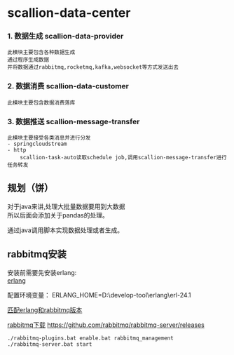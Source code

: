 # scallion-data-center

### 1. 数据生成 scallion-data-provider
    此模块主要包含各种数据生成
    通过程序生成数据
    并将数据通过rabbitmq,rocketmq,kafka,websocket等方式发送出去

### 2. 数据消费 scallion-data-customer
    此模块主要包含数据消费落库

### 3. 数据推送 scallion-message-transfer
    此模块主要接受各类消息并进行分发
    - springcloudstream
    - http
        scallion-task-auto读取schedule job,调用scallion-message-transfer进行任务转发

## 规划（饼）

对于java来讲,处理大批量数据要用到大数据  
所以后面会添加关于pandas的处理。

通过java调用脚本实现数据处理或者生成。

## rabbitmq安装

安装前需要先安装erlang:  
[erlang](https://www.erlang.org/downloads)

配置环境变量： ERLANG_HOME=D:\develop-tool\erlang\erl-24.1

[匹配erlang和rabbitmq版本](https://rabbitmq.com/which-erlang.html)

[rabbitmq下载](https://rabbitmq.com/install-windows.html)
https://github.com/rabbitmq/rabbitmq-server/releases

```
./rabbitmq-plugins.bat enable.bat rabbitmq_management
./rabbitmq-server.bat start
```

